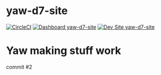 # yaw-d7-site

[![CircleCI](https://circleci.com/gh/yoodame/yaw-d7-site.svg?style=shield)](https://circleci.com/gh/yoodame/yaw-d7-site)
[![Dashboard yaw-d7-site](https://img.shields.io/badge/dashboard-yaw_d7_site-yellow.svg)](https://dashboard.pantheon.io/sites/853a0c69-1521-4bb0-8af2-94ed5f6f208e#dev/code)
[![Dev Site yaw-d7-site](https://img.shields.io/badge/site-yaw_d7_site-blue.svg)](http://dev-yaw-d7-site.pantheonsite.io/)

# Yaw making stuff work

commit #2
